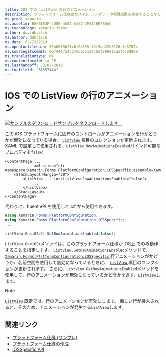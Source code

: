 ```yaml
---
title: IOS での ListView の行のアニメーション
description: プラットフォーム仕様はカスタム レンダラーや特殊効果を実装することなく、特定のプラットフォームでのみ利用できる機能の使用を可能にします。 この記事では、ListView の項目のコレクションが更新されるときに、行のアニメーションが無効になっているかどうかを制御、iOS プラットフォームに固有の使用方法について説明します。
ms.prod: xamarin
ms.assetid: E8F5103F-4D8E-4A5A-A16C-7FA14EE786AC
ms.technology: xamarin-forms
author: davidbritch
ms.author: dabritch
ms.date: 02/21/2019
ms.openlocfilehash: 50480f5b21c6f0c855ff6f9aa22b6126c6a6787c
ms.sourcegitcommit: 00744f754527e5b55154365f89691caaf1c9d929
ms.translationtype: MT
ms.contentlocale: ja-JP
ms.lasthandoff: 03/07/2019
ms.locfileid: "57557444"
---
```

# <a name="listview-row-animations-on-ios"></a>IOS での ListView の行のアニメーション

[![サンプルのダウンロード](~/media/shared/download.png)サンプルをダウンロードします。](https://developer.xamarin.com/samples/xamarin-forms/userinterface/platformspecifics/)

この iOS プラットフォームに固有のコントロールがアニメーションを行かどうかが無効になっている場合、 [ `ListView` ](xref:Xamarin.Forms.ListView)項目のコレクションが更新されます。 XAML で設定して使用される、`ListView.RowAnimationsEnabled`バインド可能なプロパティを`false`:

```xaml
<ContentPage ...
             xmlns:ios="clr-namespace:Xamarin.Forms.PlatformConfiguration.iOSSpecific;assembly=Xamarin.Forms.Core">
    <StackLayout Margin="20">
        <ListView ... ios:ListView.RowAnimationsEnabled="false">
            ...
        </ListView>
    </StackLayout>
</ContentPage>
```

代わりに、fluent API を使用して c# から使用できます。

```csharp
using Xamarin.Forms.PlatformConfiguration;
using Xamarin.Forms.PlatformConfiguration.iOSSpecific;
...

listView.On<iOS>().SetRowAnimationsEnabled(false);
```

`ListView.On<iOS>`メソッドは、このプラットフォーム仕様が iOS上 でのみ動作することを指定します。  `ListView.SetRowAnimationsEnabled`メソッドで、 [ `Xamarin.Forms.PlatformConfiguration.iOSSpecific` ](xref:Xamarin.Forms.PlatformConfiguration.iOSSpecific)行アニメーションがかどうか、名前空間を使用して無効になっているときに、 [ `ListView` ](xref:Xamarin.Forms.ListView)項目のコレクションが更新されます。 さらに、`ListView.GetRowAnimationsEnabled`メソッドを使用して、行のアニメーションが無効になっているかどうかを返す、`ListView`します。

> [!NOTE]
> [`ListView`](xref:Xamarin.Forms.ListView) 既定では、行のアニメーションが有効にします。 新しい行が挿入されると、そのため、アニメーションが発生する`ListView`します。

## <a name="related-links"></a>関連リンク

- [プラットフォーム仕様 (サンプル)](https://developer.xamarin.com/samples/xamarin-forms/userinterface/platformspecifics/)
- [プラットフォーム仕様の作成](~/xamarin-forms/platform/platform-specifics/index.md#creating-platform-specifics)
- [iOSSpecific API](xref:Xamarin.Forms.PlatformConfiguration.iOSSpecific)
